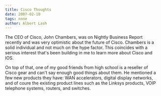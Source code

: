 ```yaml
---
title: Cisco Thoughts
date: 2007-02-10
tags: none
author: Albert Lash
---
```

The CEO of Cisco, John Chambers, was on Nightly Business Report recently and was very optimistic about the future of Cisco. Chambers is a solid individual and not much on the hype factor. This coincides with a serious interest that's been building in me to learn more about Cisco and IOS.

On top of that, one of my good friends from high school is a reseller of Cisco gear and can't say enough good things about them. He mentioned a few new products they have: WAN accelerators, digital display networks, and of coure the existing product lines such as the Linksys products, VOIP telephone systems, routers, and switches.

